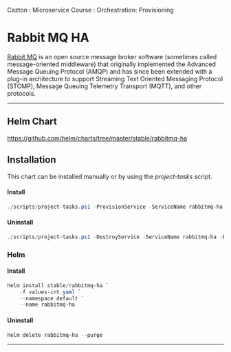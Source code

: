 Cazton : Microservice Course : Orchestration: Provisioning
# Rabbit MQ HA

[Rabbit MQ](https://www.rabbitmq.com) is an open source message broker software (sometimes called message-oriented middleware) that originally implemented the Advanced Message Queuing Protocol (AMQP) and has since been extended with a plug-in architecture to support Streaming Text Oriented Messaging Protocol (STOMP), Message Queuing Telemetry Transport (MQTT), and other protocols.

---

## Helm Chart

https://github.com/helm/charts/tree/master/stable/rabbitmq-ha


## Installation 

This chart can be installed manually or by using the *project-tasks* script.

#### Install

```powershell
./scripts/project-tasks.ps1 -ProvisionService -ServiceName rabbitmq-ha -Environment dev
```

#### Uninstall

```powershell
./scripts/project-tasks.ps1 -DestroyService -ServiceName rabbitmq-ha -Environment dev
```

### Helm

#### Install
``` powershell
helm install stable/rabbitmq-ha `
    -f values-int.yaml `
    --namespace default `
    --name rabbitmq-ha
```

#### Uninstall

``` powershell
helm delete rabbitmq-ha --purge
```

---

